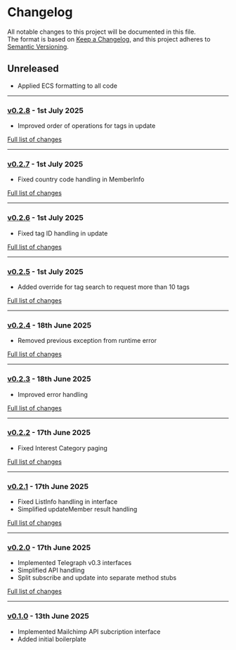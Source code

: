 # Changelog

All notable changes to this project will be documented in this file.<br>
The format is based on [Keep a Changelog](https://keepachangelog.com/en/1.0.0/),
and this project adheres to [Semantic Versioning](https://semver.org/spec/v2.0.0.html).

## Unreleased
- Applied ECS formatting to all code

---

### [v0.2.8](https://github.com/decodelabs/telegraph-mailchimp/commits/v0.2.8) - 1st July 2025

- Improved order of operations for tags in update

[Full list of changes](https://github.com/decodelabs/telegraph-mailchimp/compare/v0.2.7...v0.2.8)

---

### [v0.2.7](https://github.com/decodelabs/telegraph-mailchimp/commits/v0.2.7) - 1st July 2025

- Fixed country code handling in MemberInfo

[Full list of changes](https://github.com/decodelabs/telegraph-mailchimp/compare/v0.2.6...v0.2.7)

---

### [v0.2.6](https://github.com/decodelabs/telegraph-mailchimp/commits/v0.2.6) - 1st July 2025

- Fixed tag ID handling in update

[Full list of changes](https://github.com/decodelabs/telegraph-mailchimp/compare/v0.2.5...v0.2.6)

---

### [v0.2.5](https://github.com/decodelabs/telegraph-mailchimp/commits/v0.2.5) - 1st July 2025

- Added override for tag search to request more than 10 tags

[Full list of changes](https://github.com/decodelabs/telegraph-mailchimp/compare/v0.2.4...v0.2.5)

---

### [v0.2.4](https://github.com/decodelabs/telegraph-mailchimp/commits/v0.2.4) - 18th June 2025

- Removed previous exception from runtime error

[Full list of changes](https://github.com/decodelabs/telegraph-mailchimp/compare/v0.2.3...v0.2.4)

---

### [v0.2.3](https://github.com/decodelabs/telegraph-mailchimp/commits/v0.2.3) - 18th June 2025

- Improved error handling

[Full list of changes](https://github.com/decodelabs/telegraph-mailchimp/compare/v0.2.2...v0.2.3)

---

### [v0.2.2](https://github.com/decodelabs/telegraph-mailchimp/commits/v0.2.2) - 17th June 2025

- Fixed Interest Category paging

[Full list of changes](https://github.com/decodelabs/telegraph-mailchimp/compare/v0.2.1...v0.2.2)

---

### [v0.2.1](https://github.com/decodelabs/telegraph-mailchimp/commits/v0.2.1) - 17th June 2025

- Fixed ListInfo handling in interface
- Simplified updateMember result handling

[Full list of changes](https://github.com/decodelabs/telegraph-mailchimp/compare/v0.2.0...v0.2.1)

---

### [v0.2.0](https://github.com/decodelabs/telegraph-mailchimp/commits/v0.2.0) - 17th June 2025

- Implemented Telegraph v0.3 interfaces
- Simplified API handling
- Split subscribe and update into separate method stubs

[Full list of changes](https://github.com/decodelabs/telegraph-mailchimp/compare/v0.1.0...v0.2.0)

---

### [v0.1.0](https://github.com/decodelabs/telegraph-mailchimp/commits/v0.1.0) - 13th June 2025

- Implemented Mailchimp API subcription interface
- Added initial boilerplate
